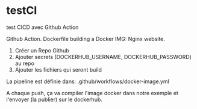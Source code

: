 # testCI
test CICD avec Github Action

Github Action.
Dockerfile building a Docker IMG: Nginx website.


1. Créer un Repo Github
2. Ajouter secrets (DOCKERHUB_USERNAME, DOCKERHUB_PASSWORD) au repo
3. Ajouter les fichiers qui seront build

La pipeline est définie dans: .github/workflows/docker-image.yml

A chaque push, ça va compiler l'image docker dans notre exemple et l'envoyer (la publier) sur le dockerhub.
